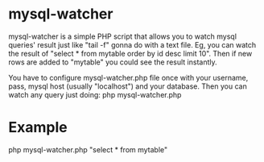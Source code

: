 # mysql-watcher

mysql-watcher is a simple PHP script that allows you to watch mysql queries' result just like "tail -f" gonna do with a text file.
Eg, you can watch the result of "select * from mytable order by id desc limit 10". Then if new rows are added to "mytable" you could see the result instantly.

You have to configure mysql-watcher.php file once with your username, pass, mysql host (usually "localhost") and your database. Then you can watch any query just doing: php mysql-watcher.php <query>

# Example
php mysql-watcher.php "select * from mytable"
